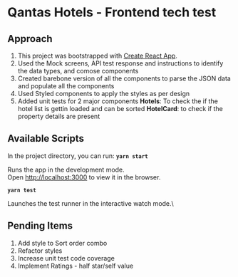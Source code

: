 # Qantas Hotels - Frontend tech test

## Approach

1. This project was bootstrapped with [Create React App](https://github.com/facebook/create-react-app).
2. Used the Mock screens, API test response and instructions to identify the data types, and comose components
3. Created barebone version of all the components to parse the JSON data and populate all the components
4. Used Styled components to apply the styles as per design
5. Added unit tests for 2 major components
   **Hotels**: To check the if the hotel list is gettin loaded and can be sorted
   **HotelCard**: to check if the property details are present

## Available Scripts

In the project directory, you can run:
**`yarn start`**

Runs the app in the development mode.\
Open [http://localhost:3000](http://localhost:3000) to view it in the browser.

**`yarn test`**

Launches the test runner in the interactive watch mode.\

## Pending Items

1. Add style to Sort order combo
2. Refactor styles
3. Increase unit test code coverage
4. Implement Ratings - half star/self value
